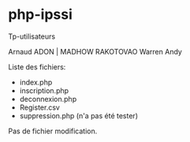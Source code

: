 # php-ipssi
Tp-utilisateurs

Arnaud ADON | MADHOW RAKOTOVAO Warren Andy

Liste des fichiers:

- index.php
- inscription.php
- deconnexion.php
- Register.csv
- suppression.php (n'a pas été tester)

Pas de fichier modification.
